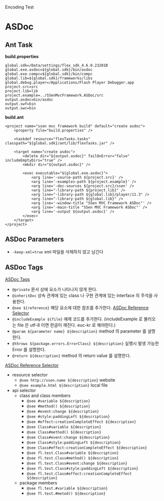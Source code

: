 Encoding Test

# ASDoc

## Ant Task

**build.properties**

	global.sdk=/Data/settings/flex_sdk_4.6.0.23201B
	global.exe.asdoc=${global.sdk}/bin/asdoc
	global.exe.compc=${global.sdk}/bin/compc
	global.lib=${global.sdk}/frameworks/libs
	global.debug.player=/Applications/Flash Player Debugger.app
	project.src=src
	project.lib=lib
	project.example=../SSenMvcFramework.ASDoc/src
	output.asdoc=bin/asdoc
	output.swf=bin
	output.swc=bin

**build.ant**
	
	<project name="ssen mvc framework build" default="create asdoc">
		<property file="build.properties" />
	
		<taskdef resource="flexTasks.tasks" classpath="${global.sdk}/ant/lib/flexTasks.jar" />
	
		<target name="create asdoc">
			<delete dir="${output.asdoc}" failOnError="false" includeEmptyDirs="true" />
			<mkdir dir="${output.asdoc}" />
	
			<exec executable="${global.exe.asdoc}">
				<arg line='-source-path ${project.src}' />
				<arg line='-examples-path ${project.example}' />
				<arg line='-doc-sources ${project.src}/ssen' />
				<arg line="-library-path ${project.lib}" />
				<arg line="-library-path ${global.lib}/player/11.3" />
				<arg line="-library-path ${global.lib}" />
				<arg line='-window-title "SSen MVC Framework ASDoc"' />
				<arg line='-main-title "SSen MVC Framework ASDoc"' />
				<arg line='-output ${output.asdoc}' />
			</exec>
		</target>
	</project>
	
## ASDoc Parameters

- `-keep-xml=true` xml 파일을 삭제하지 않고 남긴다

## ASDoc Tags

[ASDoc Tags]

- `@private` 문서 상에 요소가 나타나지 않게 한다.
- `@inheritDoc` 상속 관계에 있는 class 나 구현 관계에 있는 interface 의 주석을 사용한다.
- `@see ${reference}` 해당 요소에 대한 참조를 추가한다. [ASDoc Reference Selector]
- `@includeExample ${file}` 예제 코드를 추가한다. (includeExample 로 불러오는 file 은 utf-8 이면 한글이 깨진다. euc-kr 로 해야한다.)
- `@param ${parameter name} ${description}` method 의 parameter 를 설명한다.
- `@throws ${package.errors.ErrorClass} ${description}` 실행시 발생 가능한 Error 를 설명한다.
- `@return ${description}` method 의 return value 를 설명한다.

[ASDoc Reference Selector]

- resource selector 
	- `@see http://ssen.name ${description}` website
	- `@see example.html ${description}` local file
- api selector
	- class and class members
		- `@see #variable ${description}`
		- `@see #method() ${description}`
		- `@see #event:change ${description}`
		- `@see #style:paddingLeft ${description}`
		- `@see #effect:creationCompleteEffect ${description}`
		- `@see Class#variable ${description}`
		- `@see Class#method() ${description}`
		- `@see Class#event:change ${description}`
		- `@see Class#style:paddingLeft ${description}`
		- `@see Class#effect:creationCompleteEffect ${description}`
		- `@see fl.test.Class#variable ${description}`
		- `@see fl.test.Class#method() ${description}`
		- `@see fl.test.Class#event:change ${description}`
		- `@see fl.test.Class#style:paddingLeft ${description}`
		- `@see fl.test.Class#effect:creationCompleteEffect ${description}`
	- package members
		- `@see fl.test.#variable ${description}`
		- `@see fl.test.#metod() ${description}`
	
[ASDoc Tags]:http://help.adobe.com/en_US/flex/using/WSd0ded3821e0d52fe1e63e3d11c2f44bc36-7ff6.html
[ASDoc Reference Selector]:http://help.adobe.com/en_US/flex/using/WSd0ded3821e0d52fe1e63e3d11c2f44bc36-7ff8.html